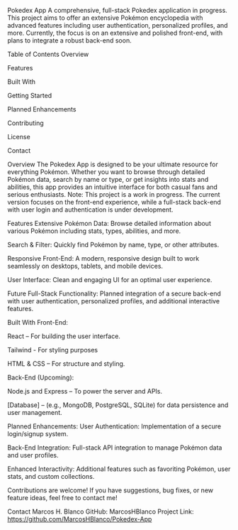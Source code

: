 Pokedex App
A comprehensive, full-stack Pokedex application in progress. This project aims to offer an extensive Pokémon encyclopedia with advanced features including user authentication, personalized profiles, and more. Currently, the focus is on an extensive and polished front-end, with plans to integrate a robust back-end soon.

Table of Contents
Overview

Features

Built With

Getting Started

Planned Enhancements

Contributing

License

Contact

Overview
The Pokedex App is designed to be your ultimate resource for everything Pokémon. Whether you want to browse through detailed Pokémon data, search by name or type, or get insights into stats and abilities, this app provides an intuitive interface for both casual fans and serious enthusiasts.
Note: This project is a work in progress. The current version focuses on the front-end experience, while a full-stack back-end with user login and authentication is under development.

Features
Extensive Pokémon Data: Browse detailed information about various Pokémon including stats, types, abilities, and more.

Search & Filter: Quickly find Pokémon by name, type, or other attributes.

Responsive Front-End: A modern, responsive design built to work seamlessly on desktops, tablets, and mobile devices.

User Interface: Clean and engaging UI for an optimal user experience.

Future Full-Stack Functionality: Planned integration of a secure back-end with user authentication, personalized profiles, and additional interactive features.

Built With
Front-End:

React – For building the user interface.

Tailwind - For styling purposes

HTML & CSS – For structure and styling.

Back-End (Upcoming):

Node.js and Express – To power the server and APIs.

[Database] – (e.g., MongoDB, PostgreSQL, SQLite) for data persistence and user management.

Planned Enhancements:
User Authentication: Implementation of a secure login/signup system.

Back-End Integration: Full-stack API integration to manage Pokémon data and user profiles.

Enhanced Interactivity: Additional features such as favoriting Pokémon, user stats, and custom collections.

Contributions are welcome! If you have suggestions, bug fixes, or new feature ideas, feel free to contact me!

Contact
Marcos H. Blanco
GitHub: MarcosHBlanco
Project Link: https://github.com/MarcosHBlanco/Pokedex-App
